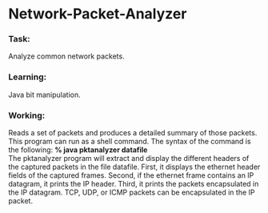 # Network-Packet-Analyzer
### Task:
Analyze common network packets.
### Learning:
Java bit manipulation.
### Working:
Reads a set of packets and produces a detailed summary of those packets. This program can run as a shell command. The syntax of the command is the following: **% java pktanalyzer datafile**  
The pktanalyzer program will extract and display the different headers of the captured packets in the file datafile. First, it displays the ethernet header fields of the captured frames. Second, if the ethernet frame contains an IP datagram, it prints the IP header. Third, it prints the packets encapsulated in the IP datagram. TCP, UDP, or ICMP packets can be encapsulated in the IP packet. 
